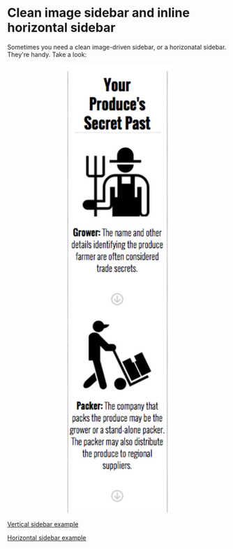 Clean image sidebar and inline horizontal sidebar
=============
Sometimes you need a clean image-driven sidebar, or a horizonatal sidebar. They're handy. Take a look:

<p align="center">
  <img width="50%" src="https://github.com/motherjones/image-sidebar/blob/master/img/Screen%20Shot%202014-11-20%20at%2012.49.12%20PM.png" alt="screenshot"/>
</p>

[Vertical sidebar example](http://www.motherjones.com/environment/2014/09/fruit-veggies-produce-origins-trade-secret)

[Horizontal sidebar example](http://www.motherjones.com/mojo/2014/09/income-inequality-tax-rates-income)
